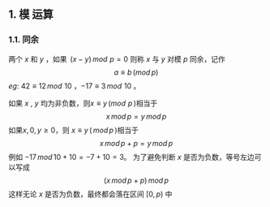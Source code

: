 ## 1. 模 运算
### 1.1. 同余
两个 $x$  和 $y$  ，如果 $\,(x-y)\,mod \,\,p=0$  则称 $x$ 与 $y$ 对模 $p$ 同余，记作$$ a\equiv b\,(mod\,p)$$
$eg$: $42\equiv12\,mod\,\,10$ ，$-17\equiv3\,mod\,\,10$ 。

如果 $x$ , $y$ 均为非负数，则$x\equiv y\,(mod\,\,p\,)$相当于$$x\,mod\,p=y\,mod\,p$$ 如果$x,0,y\ge0$，则 $x\equiv y\,(\,mod\,p\,)$相当于$$x\,mod\,p+p=y\,mod\,p$$
例如 $-17\,mod\,10+10=-7+10=3$。
为了避免判断 $x$ 是否为负数，等号左边可以写成$$(x\,mod\,p+p)\,mod\,p$$
这样无论 $x$ 是否为负数，最终都会落在区间 $[0,p)$ 中 
